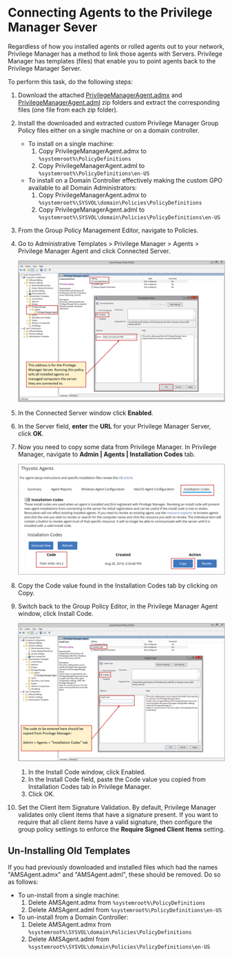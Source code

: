 [title]: # (Connecting Agents)
[tags]: # (group policy)
[priority]: # (3)
# Connecting Agents to the Privilege Manager Sever

Regardless of how you installed agents or rolled agents out to your network, Privilege Manager has a method to link those agents with Servers. Privilege Manager has templates (files) that enable you to point agents back to the Privilege Manager Server.

To perform this task, do the following steps:

1. Download the attached [PrivilegeManagerAgent.admx](https://updates.thycotic.net/privilegemanager/Arellia/PrivilegeManagerAgent.admx.zip)  and [PrivilegeManagerAgent.adml](https://updates.thycotic.net/privilegemanager/Arellia/PrivilegeManagerAgent.adml.zip) zip folders and extract the corresponding files (one file from each zip folder).
1. Install the downloaded and extracted custom Privilege Manager Group Policy files either on a single machine or on a domain controller.
   * To install on a single machine:
     1. Copy PrivilegeManagerAgent.admx to `%systemroot%\PolicyDefinitions`
     1. Copy PrivilegeManagerAgent.adml to `%systemroot%\PolicyDefinitions\en-US`
   * To install on a Domain Controller effectively making the custom GPO available to all Domain Administrators:
     1. Copy PrivilegeManagerAgent.admx to `%systemroot%\SYSVOL\domain\Policies\PolicyDefinitions`
     1. Copy PrivilegeManagerAgent.adml to `%systemroot%\SYSVOL\domain\Policies\PolicyDefinitions\en-US`
1. From the Group Policy Management Editor, navigate to Policies.
1. Go to Administrative Templates > Privilege Manager > Agents > Privilege Manager Agent and click Connected Server.

   ![Local Group Policy Editor](images/agent/ag_con_serv.png)
1. In the Connected Server window click __Enabled__.
1. In the Server field, __enter__ the __URL__ for your Privilege Manager Server, click __OK__.
1. Now you need to copy some data from Privilege Manager. In Privilege Manager, navigate to __Admin | Agents | Installation Codes__ tab.

   ![Agent Installation Codes Copy](images/agent/ag_codes.png)
1. Copy the Code value found in the Installation Codes tab by clicking on Copy.
1. Switch back to the Group Policy Editor, in the Privilege Manager Agent window, click Install Code.

   ![Agent Installation Codes Paste](images/agent/ag_codes2.png)
   1. In the Install Code window, click Enabled.
   1. In the Install Code field, paste the Code value you copied from Installation Codes tab in Privilege Manager.
   1. Click OK.
1. Set the Client Item Signature Validation. By default, Privilege Manager validates only client items that have a signature present. If you want to require that all client items have a valid signature, then configure the group policy settings to enforce the __Require Signed Client Items__ setting.

<!--TODO: Explain Required Signed Client Items-->

## Un-Installing Old Templates

If you had previously downloaded and installed files which had the names "AMSAgent.admx" and "AMSAgent.adml", these should be removed. Do so as follows:
* To un-install from a single machine: 
  1. Delete AMSAgent.admx from `%systemroot%\PolicyDefinitions`
  1. Delete AMSAgent.adml from `%systemroot%\PolicyDefinitions\en-US`
* To un-install from a Domain Controller:
  1. Delete AMSAgent.admx from `%systemroot%\SYSVOL\domain\Policies\PolicyDefinitions`
  1. Delete AMSAgent.adml from `%systemroot%\SYSVOL\domain\Policies\PolicyDefinitions\en-US`
